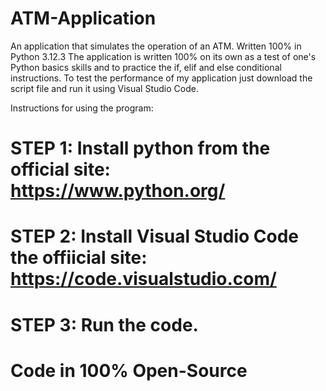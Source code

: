 # ATM-Application
An application that simulates the operation of an ATM. Written 100% in Python 3.12.3 The application is written 100% on its own as a test of one's Python basics skills and to practice the if, elif and else conditional instructions. To test the performance of my application just download the script file and run it using Visual Studio Code.

Instructions for using the program:
# STEP 1: Install python from the official site: https://www.python.org/
# STEP 2: Install Visual Studio Code the offiicial site: https://code.visualstudio.com/
# STEP 3: Run the code.
# Code in 100% Open-Source
